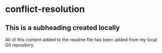 # conflict-resolution
  ## This is a subheading created locally

  All of this content added to the readme file has been added from my local Git repository.
